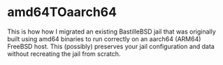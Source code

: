 # amd64TOaarch64
This is how how I migrated an existing BastilleBSD jail that was originally built using amd64 binaries to run correctly on an aarch64 (ARM64) FreeBSD host. This (possibly) preserves your jail configuration and data without recreating the jail from scratch.
